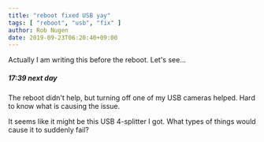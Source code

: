 ```yaml
---
title: "reboot fixed USB yay"
tags: [ "reboot", "usb", "fix" ]
author: Rob Nugen
date: 2019-09-23T06:20:40+09:00
---
```


Actually I am writing this before the reboot.  Let's see...

##### 17:39 next day

The reboot didn't help, but turning off one of my USB cameras helped.  Hard to know what is causing the issue.

It seems like it might be this USB 4-splitter I got.  What types of things would cause it to suddenly fail?
